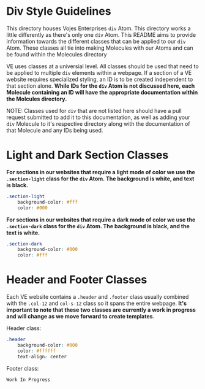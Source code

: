 # Div Style Guidelines

This directory houses Vojes Enterprises `div` Atom. This directory works a little differently as there's only one `div` Atom. This README aims to provide information towards the different classes that can be applied to our `div` Atom. These classes all tie into making Molecules with our Atoms and can be found within the Molecules directory

VE uses classes at a universial level. All classes should be used that need to be applied to multiple `div` elements within a webpage. If a section of a VE website requires specialized styling, an ID is to be created independent to that section alone. **While IDs for the `div` Atom is not discussed here, each Molecule containing an ID will have the appropriate documentation within the Molcules directory.**

NOTE: Classes used for `div` that are not listed here should have a pull request submitted to add it to this documentation, as well as adding your `div` Molecule to it's respective directory along with the documentation of that Molecule and any IDs being used.

# Light and Dark Section Classes

**For sections in our websites that require a light mode of color we use the `.section-light` class for the `div` Atom. The background is white, and text is black.**
```css
.section-light
    background-color: #fff
    color: #000

```

**For sections in our websites that require a dark mode of color we use the `.section-dark` class for the `div` Atom. The background is black, and the text is white.**
```css
.section-dark
    background-color: #000
    color: #fff
```

# Header and Footer Classes

Each VE website contains a `.header` and `.footer` class usually combined with the `.col-12` and `col-s-12` class so it spans the entire webpage. **It's important to note that these two classes are currently a work in progress and will change as we move forward to create templates**.

Header class:
```css
.header
    background-color: #000
    color: #ffffff
    text-align: center
```

Footer class:
```css
Work In Progress
```
